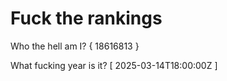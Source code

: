 # Fuck the rankings

Who the hell am I?
{ 18616813 }

What fucking year is it?
[ 2025-03-14T18:00:00Z ]
